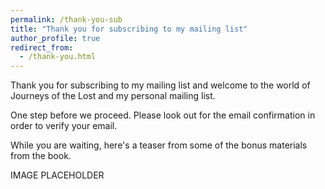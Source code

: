 ```yaml
---
permalink: /thank-you-sub
title: "Thank you for subscribing to my mailing list"
author_profile: true
redirect_from:
  - /thank-you.html
---
```


Thank you for subscribing to my mailing list and welcome to the world of Journeys of the Lost and my personal mailing list.

One step before we proceed. Please look out for the email confirmation in order to verify your email.

While you are waiting, here's a teaser from some of the bonus materials from the book.

IMAGE PLACEHOLDER
